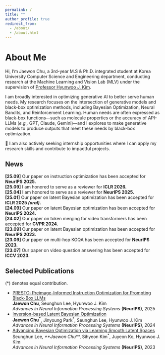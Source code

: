 ```yaml
---
permalink: /
title: ""
author_profile: true
redirect_from: 
  - /about/
  - /about.html
---
```

About Me
======
Hi, I’m Jaewon Chu, a 3rd-year M.S & Ph.D. integrated student at Korea University Computer Science and Engineering department, conducting research at the Machine Learning and Vision Lab (MLV) under the supervision of [Professor Hyunwoo J. Kim](https://www.hyunwoojkim.com/).

I am broadly interested in optimizing generative AI to better serve human needs. My research focuses on the intersection of generative models and black-box optimization methods, including Bayesian Optimization, Neural Bandits, and Reinforcement Learning. Human needs are often expressed as black-box functions—such as molecule properties or the accuracy of API-LLMs (*e.g.,* GPT, Claude, Gemini)—and I explores to make generative models to produce outputs that meet these needs by black-box optimization.

📢 I am also actively seeking internship opportunities where I can apply my research skills and contribute to impactful projects.

News
------
**[25.09]** Our paper on instruction optimization has been accepted for **NeurIPS 2025.**<br>
**[25.09]** I am honored to serve as a reviewer for **ICLR 2026.**<br>
**[25.04]** I am honored to serve as a reviewer for **NeurIPS 2025.**<br>
**[25.01]** Our paper on latent Bayesian optimization has been accepted for **ICLR 2025 _(oral)_.**<br>
**[24.09]** Our paper on latent Bayesian optimization has been accepted for **NeurIPS 2024.**<br>
**[24.02]** Our paper on token merging for video transformers has been accepted for **CVPR 2024.**<br>
**[23.09]** Our paper on latent Bayesian optimization has been accepted for **NeurIPS 2023.**<br>
**[23.09]** Our paper on multi-hop KGQA has been accepted for **NeurIPS 2023.**<br>
**[23.07]** Our paper on video question answering has been accepted for **ICCV 2023.**<br>

Selected Publications
------
(*) denotes equal contribution.

- <u>PRESTO: Preimage-Informed Instruction Optimization for Prompting Black-Box LLMs</u><br>
  **Jaewon Chu**, Seunghun Lee, Hyunwoo J. Kim<br>
  _Advances in Neural Information Processing Systems_ **(NeurIPS)**, 2025<br>
- [Inversion-based Latent Bayesian Optimization<br>](https://arxiv.org/pdf/2411.05330)
  **Jaewon Chu<sup>*</sup>**, Jinyoung Park<sup>*</sup>, Seunghun Lee, Hyunwoo J. Kim<br>
  _Advances in Neural Information Processing Systems_ **(NeurIPS)**, 2024<br>
- [Advancing Bayesian Optimization via Learning Smooth Latent Spaces<br>](https://arxiv.org/pdf/2310.20258)
  Seunghun Lee<sup>*</sup>, **Jaewon Chu<sup>*</sup>**, Sihyeon Kim<sup>*</sup>, Juyeon Ko, Hyunwoo J. Kim<br>
  _Advances in Neural Information Processing Systems_ **(NeurIPS)**, 2023<br>